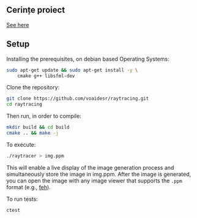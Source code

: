 ## Cerințe proiect
[See here](./progress_gallery/cerinte.md)
## Setup
Installing the prerequisites, on debian based Operating Systems:
```bash
sudo apt-get update && sudo apt-get install -y \
    cmake g++ libsfml-dev
```

Clone the repository:
```bash
git clone https://github.com/voaidesr/raytracing.git
cd raytracing
```

Then run, in order to compile:
```bash
mkdir build && cd build
cmake .. && make -j
```

To execute:
```bash
./raytracer > img.ppm
```

This will enable a live display of the image generation process and simultaneously store the image in img.ppm. After the image is generated, you can open the image with any image viewer that supports the `.ppm` format (e.g., [feh](https://feh.finalrewind.org/)).

To run tests:
```bash
ctest
```
